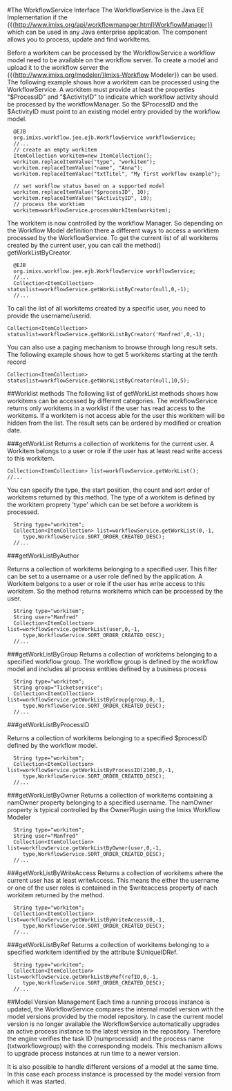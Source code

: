 #The WorkflowService Interface
The WorkflowService is the Java EE Implementation if the   {{{http://www.imixs.org/api/workflowmanager.html}WorkflowManager}} which can be used  in any Java enterprise application. The component allows you to process, update and find workItems. 

Before a workitem can be processed by the WorkflowService a workflow model  need to be available on the workflow server. To create a model and upload it to the workflow server
  the {{{http://www.imixs.org/modeler/}Imixs-Workflow Modeler}}  can be used. The following example shows how a workitem can be processed using the WorkflowService.  A workitem must provide at least the properties "$ProcessID" and "$ActivityID" to indicate which  workflow activity should be processed by the workflowManager. So the $ProcessID and the $ActivityID must point to an existing model entry provided by the workflow model. 

	  @EJB
	  org.imixs.workflow.jee.ejb.WorkflowService workflowService;
	  //...
	  // create an empty workitem
	  ItemCollection workitem=new ItemCollection();
	  workitem.replaceItemValue("type", "workitem");
	  workitem.replaceItemValue("name", "Anna");
	  workitem.replaceItemValue("txtTitel", "My first workflow example");
			
	  // set workflow status based on a supported model
	  workitem.replaceItemValue("$processID", 10);
	  workitem.replaceItemValue("$ActivityID", 10);
	  // process the worktiem
	  workitem=workflowService.processWorkItem(workitem);

The workitem is now controlled by the workflow Manager. So depending on the Workflow Model definition there a different ways to access a worktiem processed by the WorkflowService. To get the current list of all workitems created by the current user, you can call the  method() getWorkListByCreator. 
  
	  @EJB
	  org.imixs.workflow.jee.ejb.WorkflowService workflowService;
	  //...
	  Collection<ItemCollection> statuslist=workflowService.getWorkListByCreator(null,0,-1);
	  //...

  
To call the list of all workitems created by a specific user, you need to provide the username/userid.
  
    Collection<ItemCollection> statuslist=workflowService.getWorkListByCreator('Manfred',0,-1);
  
You can also use a paging mechanism to browse through long result sets. The following example
shows how to get 5 workitems starting at the tenth record
  
    Collection<ItemCollection> statuslist=workflowService.getWorkListByCreator(null,10,5);

##Worklist methods
The following list of getWorkList methods shows how workitems can be accessed by different categories. The workflowService returns only workitems in a worklist if the user has read access to the workitems. If a workitem is not access able for the user this workitem will be hidden from the list.  The result sets can be ordered by modified or creation date. 

###getWorkList
Returns a collection of workitems for the current user. A Workitem belongs to a user or role if the  user has at least read write access to this workitem. 

    Collection<ItemCollection> list=workflowService.getWorkList();
    //...

You can specify the type, the start position, the count and sort order of workitems returned 
by this method. The type of a workitem is defined by the workitem proprety 'type' which can be set before a workitem is processed.

	  String type="workitem";
	  Collection<ItemCollection> list=workflowService.getWorkList(0,-1,
	     type,WorkflowService.SORT_ORDER_CREATED_DESC);
	  //...

###getWorkListByAuthor

Returns a collection of workitems belonging to a specified user. This filter can be set to 
 a username or a user role defined by the application. A Workitem belgons to a user or role if the  user has write access to this workitem. So the method returns workitems which can be 
 processed by the user.  

	  String type="workitem";
	  String user="Manfred"
	  Collection<ItemCollection> list=workflowService.getWorkList(user,0,-1,
	     type,WorkflowService.SORT_ORDER_CREATED_DESC);
	  //...


###getWorkListByGroup
Returns a collection of workitems belonging to a specified workflow group.  The workflow group is defined by the workflow model and includes all process entities defined by 
 a business process 

	  String type="workitem";
	  String group="Ticketservice";
	  Collection<ItemCollection> list=workflowService.getWorkListByGroup(group,0,-1,
	     type,WorkflowService.SORT_ORDER_CREATED_DESC);
	  //...


###getWorkListByProcessID

Returns a collection of workitems belonging to a specified $processID defined by the workflow model.

	  String type="workitem";
	  Collection<ItemCollection> list=workflowService.getWorkListByProcessID(2100,0,-1,
	     type,WorkflowService.SORT_ORDER_CREATED_DESC);
	  //...


###getWorkListByOwner
Returns a collection of workitems containing a namOwner property belonging to a specified username.  The namOwner property is typical controlled by the OwnerPlugin using the Imixs Workflow Modeler

	  String type="workitem";
	  String user="Manfred"
	  Collection<ItemCollection> list=workflowService.getWorkListByOwner(user,0,-1,
	     type,WorkflowService.SORT_ORDER_CREATED_DESC);
	  //...
  
###getWorkListByWriteAccess
Returns a collection of workitems where the current user has at least writeAccess. This means the either the  username or one of the user roles is contained in the $writeaccess property of each workitem returned by the method.
 
	  String type="workitem";
	  Collection<ItemCollection> list=workflowService.getWorkListByWriteAccess(0,-1,
	     type,WorkflowService.SORT_ORDER_CREATED_DESC);
	  //...
  
###getWorkListByRef
 Returns a collection of workitems belonging to a specified workitem identified by the attribute $UniqueIDRef. 

	  String type="workitem";
	  Collection<ItemCollection> list=workflowService.getWorkListByRef(refID,0,-1,
	     type,WorkflowService.SORT_ORDER_CREATED_DESC);
	  //...
  
##Model Version Management 
Each time a running process instance is updated, the WorkflowService compares  the internal model version with the model versions provided by the model repository.  In case the current model version is no longer available the WorkflowService  automatically upgrades an active process instance to the latest version in the   repository. Therefore the engine verifies the task ID (numprocessid) and the process name   (txtworkflowgroup) with the corresponding models. This mechanism allows to upgrade  process instances at run time to a newer version. 
  
It is also possible to handle different versions of a model at the same time.   In this case each process instance is processed by the model version from which  it was started.
  
 